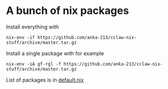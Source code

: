 # A bunch of nix packages

Install everything with

```
nix-env -if https://github.com/anka-213/cclaw-nix-stuff/archive/master.tar.gz
```

Install a single package with for example

```
nix-env -iA gf-rgl -f https://github.com/anka-213/cclaw-nix-stuff/archive/master.tar.gz
```

List of packages is in [default.nix](./default.nix)
